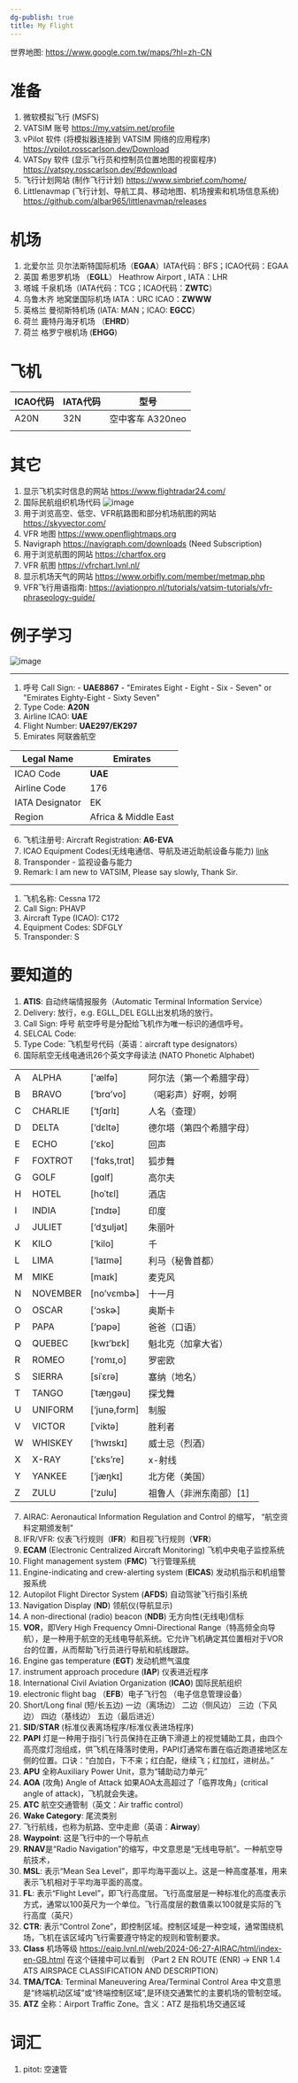 ```yaml
---
dg-publish: true
title: My Flight
---
```


世界地图: https://www.google.com.tw/maps/?hl=zh-CN

# 准备

1. 微软模拟飞行 (MSFS)
 2. VATSIM 账号 https://my.vatsim.net/profile
 3. vPilot 软件 (将模拟器连接到 VATSIM 网络的应用程序) https://vpilot.rosscarlson.dev/Download
 4. VATSpy 软件 (显示飞行员和控制员位置地图的视窗程序) https://vatspy.rosscarlson.dev/#download
 5. 飞行计划网站 (制作飞行计划) https://www.simbrief.com/home/
 6. Littlenavmap (飞行计划、导航工具、移动地图、机场搜索和机场信息系统) https://github.com/albar965/littlenavmap/releases
 

# 机场
1. 北爱尔兰 贝尔法斯特国际机场（**EGAA**）IATA代码：BFS；ICAO代码：EGAA
2. 英国 希思罗机场 （**EGLL**） Heathrow Airport , IATA：LHR
3. 塔城 千泉机场（IATA代码：TCG；ICAO代码：**ZWTC**）
4. 乌鲁木齐 地窝堡国际机场 IATA：URC ICAO：**ZWWW**
5. 英格兰 曼彻斯特机场 (IATA: MAN；ICAO: **EGCC**）
6. 荷兰 鹿特丹海牙机场 （**EHRD**）
7. 荷兰 格罗宁根机场 (**EHGG**)

# 飞机

| ICAO代码 | IATA代码 | 型号           |
| ------ | ------ | ------------ |
| A20N   | 32N    | 空中客车 A320neo |
|        |        |              |


# 其它

1. 显示飞机实时信息的网站 https://www.flightradar24.com/
2. 国际民航组织机场代码 <img src="https://github.com/aaronmack/picx-images-hosting/raw/master/e/image.7ljvpq8wt3.webp" alt="image" />
3. 用于浏览高空、低空、VFR航路图和部分机场航图的网站 https://skyvector.com/
4. VFR 地图 https://www.openflightmaps.org
5. Navigraph https://navigraph.com/downloads (Need Subscription)
6. 用于浏览航图的网站 https://chartfox.org
7. VFR 航图 https://vfrchart.lvnl.nl/
8. 显示机场天气的网站 https://www.orbifly.com/member/metmap.php
9. VFR飞行用语指南: https://aviationpro.nl/tutorials/vatsim-tutorials/vfr-phraseology-guide/
# 例子学习

<img src="https://github.com/aaronmack/picx-images-hosting/raw/master/e/image.231r9k05x7.webp" alt="image" />

---

1. 呼号 Call Sign: - **UAE8867** - "Emirates Eight - Eight - Six - Seven" or "Emirates Eighty-Eight - Sixty Seven"
2. Type Code: **A20N**
3. Airline ICAO: **UAE**
4. Flight Number: **UAE297/EK297**
5. Emirates 阿联酋航空

| Legal Name      | Emirates             |
| --------------- | -------------------- |
| ICAO Code       | **UAE**              |
| Airline Code    | 176                  |
| IATA Designator | EK                   |
| Region          | Africa & Middle East |
6. 飞机注册号: Aircraft Registration: **A6-EVA**
7. ICAO Equipment Codes(无线电通信、导航及进近助航设备与能力) [link](https://support.foreflight.com/hc/en-us/articles/360049193173-ICAO-Equipment-and-PBN-Code-Setup-Guide)
1. Transponder - 监视设备与能力
2. Remark: I am new to VATSIM, Please say slowly, Thank Sir.

---
1. 飞机名称: Cessna 172
2. Call Sign: PHAVP
3. Aircraft Type (ICAO): C172
4. Equipment Codes: SDFGLY 
5. Transponder: S

# 要知道的

1. **ATIS**: 自动终端情报服务（Automatic Terminal Information Service）
2. Delivery: 放行，e.g. EGLL_DEL EGLL出发机场的放行。
3. Call Sign: 呼号 航空呼号是分配给飞机作为唯一标识的通信呼号。
4. SELCAL Code:
5. Type Code: 飞机型号代码（英语：aircraft type designators）
6. 国际航空无线电通讯26个英文字母读法 (NATO Phonetic Alphabet)

|   |   |   |   |
|---|---|---|---|
|A|ALPHA|[‘&aelig;lfə]|阿尔法（第一个希腊字母）|
|B|BRAVO|[‘brɑ’vo]|（喝彩声）好啊，妙啊|
|C|CHARLIE|[‘tʃɑrlɪ]|人名（查理）|
|D|DELTA|[‘dɛltə]|德尔塔（第四个希腊字母）|
|E|ECHO|[‘ɛko]|回声|
|F|FOXTROT|[‘fɑks,trɑt]|狐步舞|
|G|GOLF|[gɑlf]|高尔夫|
|H|HOTEL|[hoˈtɛl]|酒店|
|I|INDIA|[ˈɪndɪə]|印度|
|J|JULIET|[‘dʒuljət]|朱丽叶|
|K|KILO|[‘kilo]|千|
|L|LIMA|[‘laɪmə]|利马（秘鲁首都）|
|M|MIKE|[maɪk]|麦克风|
|N|NOVEMBER|[no’vɛmbɚ]|十一月|
|O|OSCAR|[‘ɔskɚ]|奥斯卡|
|P|PAPA|[‘papə]|爸爸（口语）|
|Q|QUEBEC|[kwɪ’bɛk]|魁北克（加拿大省）|
|R|ROMEO|[‘romɪ,o]|罗密欧|
|S|SIERRA|[siˈɛrə]|塞纳（地名）|
|T|TANGO|[ˈt&aelig;ŋɡəu]|探戈舞|
|U|UNIFORM|[‘junə,fɔrm]|制服|
|V|VICTOR|[ˈviktə]|胜利者|
|W|WHISKEY|[‘hwɪskɪ]|威士忌（烈酒）|
|X|X-RAY|[‘ɛks’re]|x-射线|
|Y|YANKEE|[‘j&aelig;ŋkɪ]|北方佬（美国）|
|Z|ZULU|[‘zulu]|祖鲁人（非洲东南部）[1]|
7. AIRAC: Aeronautical Information Regulation and Control 的缩写， “航空资料定期颁发制”
8. IFR/VFR: 仪表飞行规则（**IFR**）和目视飞行规则（**VFR**）
9. **ECAM** (Electronic Centralized Aircraft Monitoring) 飞机中央电子监控系统
10. Flight management system (**FMC**) 飞行管理系统
11. Engine-indicating and crew-alerting system (**EICAS**) 发动机指示和机组警报系统
12. Autopilot Flight Director System (**AFDS**) 自动驾驶飞行指引系统
13. Navigation Display (**ND**) 领航仪(导航显示)
14. A non-directional (radio) beacon (**NDB**) 无方向性(无线电)信标
15. **VOR**，即Very High Frequency Omni-Directional Range（特高频全向导航），是一种用于航空的无线电导航系统。它允许飞机确定其位置相对于VOR台的位置，从而帮助飞行员进行导航和航线跟踪。
16. Engine gas temperature (**EGT**) 发动机燃气温度
17. instrument approach procedure (**IAP**) 仪表进近程序
18. International Civil Aviation Organization (**ICAO**) 国际民航组织
19. electronic flight bag （**EFB**）电子飞行包 （电子信息管理设备）
20. Short/Long final (短/长五边) 一边（离场边） 二边（侧风边） 三边（下风边） 四边（基线边） 五边（最后进近）
21. **SID**/**STAR** (标准仪表离场程序/标准仪表进场程序)
22. **PAPI** 灯是一种用于指引飞行员保持在正确下滑道上的视觉辅助工具，由四个高亮度灯泡组成，供飞机在降落时使用，PAPI灯通常布置在临近跑道接地区左侧的位置。口诀：“白加白，下不来；红白配，继续飞；红加红，进树丛。”
23. **APU** 全称Auxiliary Power Unit，意为“辅助动力单元”
24. **AOA** (攻角) Angle of Attack 如果AOA太高超过了「临界攻角」(critical angle of attack)，飞机就会失速。
25. **ATC** 航空交通管制（英文：Air traffic control）
26. **Wake Category**: 尾流类别
27. 飞行航线，也称为航路、空中走廊（英语：**Airway**）
28. **Waypoint**: 这是飞行中的一个导航点
29. **RNAV**是“Radio Navigation”的缩写，中文意思是“无线电导航”。一种航空导航技术，
30. **MSL**: 表示“Mean Sea Level”，即平均海平面以上。这是一种高度基准，用来表示飞机相对于平均海平面的高度。
31. **FL**: 表示“Flight Level”，即飞行高度层。飞行高度层是一种标准化的高度表示方式，通常以100英尺为一个单位。飞行高度层的数值乘以100就是实际的飞行高度（英尺）
32. **CTR**: 表示“Control Zone”，即控制区域。控制区域是一种空域，通常围绕机场，飞机在该区域内飞行需要遵守特定的规则和管制要求。
33. **Class** 机场等级 https://eaip.lvnl.nl/web/2024-06-27-AIRAC/html/index-en-GB.html 在这个链接中可以看到 （Part 2 EN ROUTE (ENR) -> ENR 1.4 ATS AIRSPACE CLASSIFICATION AND DESCRIPTION）
34. **TMA/TCA**: Terminal Maneuvering Area/Terminal Control Area 中文意思是“终端机动区域”或“终端控制区域”,是环绕交通繁忙的主要机场的管制空域。
35. **ATZ** 全称：Airport Traffic Zone。含义：ATZ 是指机场交通区域

# 词汇

1. pitot: 空速管